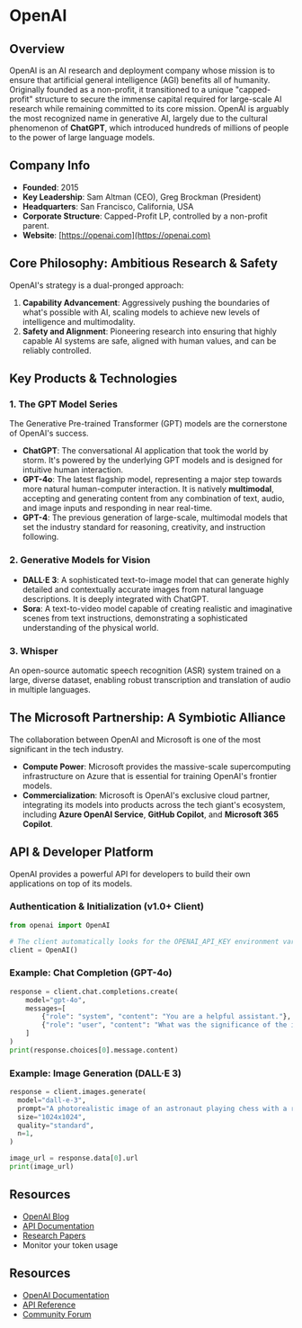 # OpenAI

## Overview
OpenAI is an AI research and deployment company whose mission is to ensure that artificial general intelligence (AGI) benefits all of humanity. Originally founded as a non-profit, it transitioned to a unique "capped-profit" structure to secure the immense capital required for large-scale AI research while remaining committed to its core mission. OpenAI is arguably the most recognized name in generative AI, largely due to the cultural phenomenon of **ChatGPT**, which introduced hundreds of millions of people to the power of large language models.

## Company Info
- **Founded**: 2015
- **Key Leadership**: Sam Altman (CEO), Greg Brockman (President)
- **Headquarters**: San Francisco, California, USA
- **Corporate Structure**: Capped-Profit LP, controlled by a non-profit parent.
- **Website**: [https://openai.com](https://openai.com)

## Core Philosophy: Ambitious Research & Safety
OpenAI's strategy is a dual-pronged approach:
1.  **Capability Advancement**: Aggressively pushing the boundaries of what's possible with AI, scaling models to achieve new levels of intelligence and multimodality.
2.  **Safety and Alignment**: Pioneering research into ensuring that highly capable AI systems are safe, aligned with human values, and can be reliably controlled.

## Key Products & Technologies

### 1. The GPT Model Series
The Generative Pre-trained Transformer (GPT) models are the cornerstone of OpenAI's success.
- **ChatGPT**: The conversational AI application that took the world by storm. It's powered by the underlying GPT models and is designed for intuitive human interaction.
- **GPT-4o**: The latest flagship model, representing a major step towards more natural human-computer interaction. It is natively **multimodal**, accepting and generating content from any combination of text, audio, and image inputs and responding in near real-time.
- **GPT-4**: The previous generation of large-scale, multimodal models that set the industry standard for reasoning, creativity, and instruction following.

### 2. Generative Models for Vision
- **DALL·E 3**: A sophisticated text-to-image model that can generate highly detailed and contextually accurate images from natural language descriptions. It is deeply integrated with ChatGPT.
- **Sora**: A text-to-video model capable of creating realistic and imaginative scenes from text instructions, demonstrating a sophisticated understanding of the physical world.

### 3. Whisper
An open-source automatic speech recognition (ASR) system trained on a large, diverse dataset, enabling robust transcription and translation of audio in multiple languages.

## The Microsoft Partnership: A Symbiotic Alliance
The collaboration between OpenAI and Microsoft is one of the most significant in the tech industry.
- **Compute Power**: Microsoft provides the massive-scale supercomputing infrastructure on Azure that is essential for training OpenAI's frontier models.
- **Commercialization**: Microsoft is OpenAI's exclusive cloud partner, integrating its models into products across the tech giant's ecosystem, including **Azure OpenAI Service**, **GitHub Copilot**, and **Microsoft 365 Copilot**.

## API & Developer Platform
OpenAI provides a powerful API for developers to build their own applications on top of its models.

### Authentication & Initialization (v1.0+ Client)
```python
from openai import OpenAI

# The client automatically looks for the OPENAI_API_KEY environment variable.
client = OpenAI()
```

### Example: Chat Completion (GPT-4o)
```python
response = client.chat.completions.create(
    model="gpt-4o",
    messages=[
        {"role": "system", "content": "You are a helpful assistant."},
        {"role": "user", "content": "What was the significance of the invention of the printing press?"}
    ]
)
print(response.choices[0].message.content)
```

### Example: Image Generation (DALL·E 3)
```python
response = client.images.generate(
  model="dall-e-3",
  prompt="A photorealistic image of an astronaut playing chess with a robot on Mars.",
  size="1024x1024",
  quality="standard",
  n=1,
)

image_url = response.data[0].url
print(image_url)
```

## Resources
- [OpenAI Blog](https://openai.com/blog)
- [API Documentation](https://platform.openai.com/docs)
- [Research Papers](https://openai.com/research)
- Monitor your token usage

## Resources
- [OpenAI Documentation](https://platform.openai.com/docs/)
- [API Reference](https://platform.openai.com/docs/api-reference)
- [Community Forum](https://community.openai.com/)
